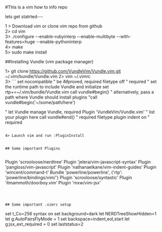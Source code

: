 #This is a vim how to info repo  
  
lets get statrted---  
  
1 > Download vim or clone vim repo from github   
2> cd vim  
3> ./configure --enable-rubyinterp --enable-multibyte --with-features=huge --enable-pythoninterp   
4> make  
5> sudo make install  

##Installing Vundle (vim package manager)  
  
1> git clone https://github.com/VundleVim/Vundle.vim.git ~/.vim/bundle/Vundle.vim
2> vim ~/.vimrc  
3> ```
set nocompatible              " be iMproved, required
filetype off                  " required
" set the runtime path to include Vundle and initialize
set rtp+=~/.vim/bundle/Vundle.vim
call vundle#begin()
" alternatively, pass a path where Vundle should install plugins
"call vundle#begin('~/some/path/here')

" let Vundle manage Vundle, required
Plugin 'VundleVim/Vundle.vim'
" list your plugin here
call vundle#end()            " required
filetype plugin indent on    " required
```  
  
4> Launch vim and run :PluginInstall


## Some important Plugins
  
```
Plugin 'scrooloose/nerdtree'
Plugin 'jelera/vim-javascript-syntax'
Plugin 'pangloss/vim-javascript'
Plugin 'nathanaelkane/vim-indent-guides'
Plugin 'wincent/command-t'
Bundle 'powerline/powerline', {'rtp': 'powerline/bindings/vim/'}
Plugin 'scrooloose/syntastic'
Plugin 'itmammoth/doorboy.vim'
Plugin 'mxw/vim-jsx'
```  



## Some important .vimrc setup

```
set t_Co=256
syntax on
set background=dark
let NERDTreeShowHidden=1
let g:AutoPairsFlyMode = 1
set backspace=indent,eol,start
let g:jsx_ext_required = 0
set laststatus=2
```  
